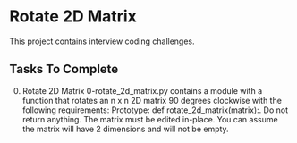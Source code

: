 # Rotate 2D Matrix
This project contains interview coding challenges.

## Tasks To Complete
 0. Rotate 2D Matrix
0-rotate_2d_matrix.py contains a module with a function that rotates an n x n 2D matrix 90 degrees clockwise with the following requirements:
Prototype: def rotate_2d_matrix(matrix):.
Do not return anything. The matrix must be edited in-place.
You can assume the matrix will have 2 dimensions and will not be empty.
